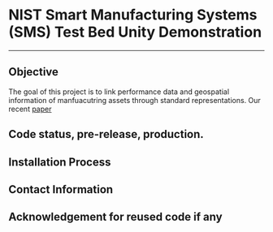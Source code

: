 # NIST Smart Manufacturing Systems (SMS) Test Bed Unity Demonstration
---
## Objective
The goal of this project is to link performance data and geospatial information of manfuacutring assets through standard representations.  Our recent [paper](https://www.nist.gov/publications/linking-performance-data-and-geospatial-information-manufacturing-assets-through)   

## Code status, pre-release, production.

## Installation Process

## Contact Information

## Acknowledgement for reused code if any


